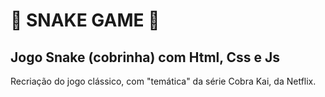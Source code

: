 # :snake: SNAKE GAME :snake: #

## Jogo Snake (cobrinha) com Html, Css e Js ##

Recriação do jogo clássico, com "temática" da série Cobra Kai, da Netflix.